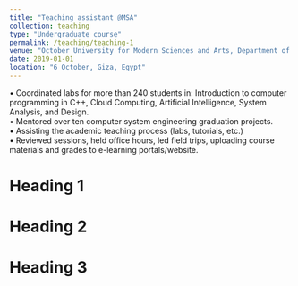 ```yaml
---
title: "Teaching assistant @MSA"
collection: teaching
type: "Undergraduate course"
permalink: /teaching/teaching-1
venue: "October University for Modern Sciences and Arts, Department of Computer Engineering"
date: 2019-01-01
location: "6 October, Giza, Egypt"
---
```


• Coordinated labs for more than 240 students in: Introduction to computer programming in C++, Cloud Computing, Artificial Intelligence, System Analysis, and Design.  
• Mentored over ten computer system engineering graduation projects.  
• Assisting the academic teaching process (labs, tutorials, etc.)  
• Reviewed sessions, held office hours, led field trips, uploading course materials and grades to e-learning portals/website.

# Heading 1

# Heading 2

# Heading 3
